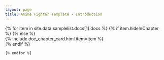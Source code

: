 ```yaml
---
layout: page
title: Anime Fighter Template - Introduction
---
```


<!-- Chapter  -->
<div class="row">
    {% for item in site.data.samplelist.docs[1].docs %}
      {% if item.hideInChapter %}
      {% else %}
        <div class="ss-col-card col-lg-4 col-md-6 col-sm-12">
            {% include doc_chapter_card.html item=item %}
        </div>
      {% endif %}

    {% endfor %}
<div>